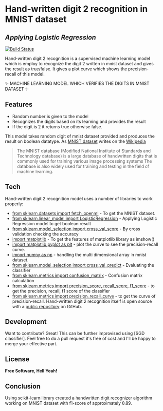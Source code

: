 # Hand-written digit 2 recognition in MNIST dataset
## _Applying Logistic Regression_

[![Build Status](https://travis-ci.org/joemccann/dillinger.svg?branch=master)](https://travis-ci.org/joemccann/dillinger)

Hand-written digit 2 recognition is a supervised machine learning model which is employ to recognize the digit 2 written in mnist dataset and gives the result as true/false. It gives a plot curve which shows the precision-recall of this model.

 ✨ MACHINE LEARNING MODEL WHICH VERIFIES THE DIGITS IN MNIST DATASET ✨

## Features

- Random number is given to the model
- Recognizes the digits based on its learning and provides the result
- If the digit is 2 it returns true otherwise false.


This model takes random digit of mnist dataset provided and produces the result on boolean datatype.
As [MNIST dataset] writes on the [Wikipedia][df1]

> The MNIST database (Modified National Institute of Standards and Technology database) is a large database of handwritten digits that is commonly used for training various image processing systems The database is also widely used for training and testing in the field of machine learning.


## Tech

Hand-written digit 2 recognition model uses a number of libraries to work properly:

- [from sklearn.datasets import fetch_openml] - To get the MNIST dataset.
- [from sklearn.linear_model import LogisticRegression] - Applying Logistic Regression model to get boolean result
- [from sklearn.model_selection import cross_val_score] - By cross validation checking the accuracy 
- [import matplotlib] - To get the features of matplotlib library as imshow()
- [import matplotlib.pyplot as plt] - plot the curve to see the precision-recall curve.
- [import numpy as np] - handling the multi dimensional array in mnist dataset.
- [from sklearn.model_selection import cross_val_predict] - Evaluating the classifier
- [from sklearn.metrics import confusion_matrix] - Confusion matrix calculation
- [from sklearn.metrics import precision_score, recall_score, f1_score] - to get the precision, recall, f1 score of the classifier
- [from sklearn.metrics import precision_recall_curve] - to get the curve of precision-recall.
Hand-written digit 2 recognition itself is open source with a [public repository][hnd] on GitHub.


## Development

Want to contribute? Great!
This can be further improvised using [SGD classifier].
Feel free to do a pull request it's free of cost and I'll be happy to merge your effective part.
## License

**Free Software, Hell Yeah!**

## Conclusion
Using scikit-learn library created a handwritten digit recognizer algorithm working on MNIST dataset with f1-score of approximately 0.89.


[//]: # (These are reference links used in the body of this note and get stripped out when the markdown processor does its job. There is no need to format nicely because it shouldn't be seen. Thanks SO - http://stackoverflow.com/questions/4823468/store-comments-in-markdown-syntax)

  [MNIST dataset]: <https://en.wikipedia.org/wiki/MNIST_database>
  [df1]: <http://daringfireball.net/projects/markdown/>
  [hnd]: <https://github.com/kondapalli19/-Hand-written-digit-2-recognition-in-MNIST-dataset>
  [markdown-it]: <https://github.com/markdown-it/markdown-it>
  [from sklearn.datasets import fetch_openml]: <https://scikit-learn.org/stable/modules/generated/sklearn.datasets.fetch_openml.html>
  [from sklearn.linear_model import LogisticRegression]:<https://scikit-learn.org/stable/modules/generated/sklearn.linear_model.LogisticRegression.html>
  [from sklearn.model_selection import cross_val_score]: <https://scikit-learn.org/stable/modules/generated/sklearn.model_selection.cross_val_score.html>
  [import matplotlib]: <https://matplotlib.org/2.0.2/users/pyplot_tutorial.html>
  [import matplotlib.pyplot as plt]: <https://matplotlib.org/2.0.2/users/pyplot_tutorial.html>
  [import numpy as np]: <https://numpy.org/doc/stable/>
  [from sklearn.model_selection import cross_val_predict]: <https://scikit-learn.org/stable/modules/generated/sklearn.model_selection.cross_val_predict.html>
  [from sklearn.metrics import confusion_matrix]: <https://scikit-learn.org/stable/modules/generated/sklearn.metrics.confusion_matrix.html>
  [from sklearn.metrics import precision_score, recall_score, f1_score]: <https://scikit-learn.org/stable/modules/generated/sklearn.metrics.recall_score.html>
  [from sklearn.metrics import precision_recall_curve]: <https://scikit-learn.org/stable/modules/generated/sklearn.metrics.precision_recall_curve.html>
